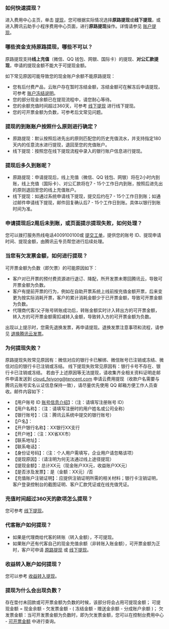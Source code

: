 
### 如何快速提现？
进入费用中心主页，单击 [提现](https://console.cloud.tencent.com/expense/withdraw)，您可根据实际情况选择**原路提现**或**线下提现**，或进入腾讯云助手小程序费用中心页面，进行**原路提现**操作。详情请参见 [账户提现](https://cloud.tencent.com/document/product/555/7435)。


### 哪些资金支持原路提现，哪些不可以？
原路提现支持**线上充值**（微信、QQ 钱包、网银、国际卡）的提现、**对公汇款提现**，申请的提现金额不能大于可提现金额。

如下常见原因可能导致您的现金账户余额不能原路提现：
- 您有后付费产品，云账户存在暂时冻结金额，冻结金额可在解冻后申请提现，可参考 [账户冻结说明](https://cloud.tencent.com/document/product/555/12039)。
- 您的部分现金余额已在提现流程中，请您耐心等待。
- 您的余额充值时间超过360天，可参考 [线下提现](https://cloud.tencent.com/document/product/555/7435#.E7.BA.BF.E4.B8.8B.E6.8F.90.E7.8E.B0) 进行线下提现。
- 您的可开票金额为负数，可参考后文常见问题。

### 提现的到账账户按照什么原则进行确定？
- 原路提现：默认按照后进先出的原则匹配您的历史充值流水，并支持指定180天内的任意流水进行提现，退回至您的充值账户。
- 线下提现：按照您在线下提现流程中录入的银行账户信息进行提现。


### 提现后多久到账呢？
- 原路提现：申请提现后，线上充值（微信、QQ 钱包、网银）将在2小时内到账，线上充值（国际卡）、对公汇款将在7 - 15个工作日内到账，按照后进先出的原则退回至您的线上充值账户。
- 线下提现：如通过系统申请线下提现，提交后约在7 - 15个工作日到账；如通过邮件申请线下提现，邮件回复确认后7 - 15个工作日到账。具体以银行到账时间为准。


### 申请提现后2周后未到账，或页面提示提现失败，如何处理？
您可以拨打服务热线电话4009100100或 [提交工单](https://console.cloud.tencent.com/workorder/category)，提供您的账号 ID、提现申请时间、提现金额，由腾讯云专员帮您进行后续处理。

### 当您有欠发票金额，如何进行提现？
可开票金额为负数（即欠票）的可能原因如下：
- 客户对已开票的预付费资源进行退订、降配，所开发票未寄回腾讯云，导致可开票金额为负数。
- 客户有提前开票的行为，例如在自助开票系统上线前按充值金额开票，后来变更为按实际消耗开票，客户的累计消耗金额少于已开票金额，导致可开票金额为负数。
- 代理商代客/父子账号转账成功后，转账金额实时计入转出方的可开票金额，转入方的可开票金额需扣减转入金额，导致转入方的可开票金额为负数。

出现以上提示时，您需先退换发票，再申请提现。退换发票注意事项和流程，请参见 [退换腾讯云发票](https://cloud.tencent.com/document/product/555/61693)。
  

### 为何提现失败？
原路提现失败常见原因有：微信对应的银行卡已解绑、微信账号已注销或冻结、微信对应的银行卡已注销或冻结。
线下提现失败常见原因有：银行卡号不存在、银行卡已注销或冻结。
若由于上述原因等无法提现，请收集齐全相关资料证明走邮件申请发送到 cloud_feiyong@tencent.com 申请云费用提现（收款户名需要与腾讯云账号实名认证信息保持一致），请尽量优先使用 QQ 邮箱方便工作人员查收。邮件内容如下：
- 【用户账号 ID [账号信息介绍](https://cloud.tencent.com/document/product/378/11245)】：（注：请填写注册账号 ID）
- 【用户名称】：（注：请填写注册时的用户姓名或公司全称）
- 【银行账号】：（注：腾讯云系统中提交的银行账号）
- 【户名】：
- 【开户银行名称】：XX银行XX支行
- 【开户地】：（注：XX省XX市）
- 【联系地址】：
- 【联系电话】：
- 【身份证号码】：（注：个人用户需填写，企业用户请忽略该项）
- 【提现原因】：（请注明为何无法通过线上途径提现）
- 【提现金额】：总计XX元（现金账户XX元，收益账户XX元）
- 【是否涉及发票】：是（金额：XX元）/否
- 【充值账户注销证明】：应提供注销证明所需的相关材料；银行卡注销证明，客户登录控制台的截图证明、客户汇款凭证或在线充值凭证。


### 充值时间超过360天的款项怎么提现？
您可参考 [线下提现](https://cloud.tencent.com/document/product/555/7435#.E7.BA.BF.E4.B8.8B.E6.8F.90.E7.8E.B0)。


### 代客账户如何提现？
- 如果是代理商给代客的转账（转入金额），不可提现。
- 如果账户还有代客自己的现金充值余额（非转账入账金额），可开票金额为正时，客户可申请 [原路提现](https://cloud.tencent.com/document/product/555/7435#.E5.8E.9F.E8.B7.AF.E6.8F.90.E7.8E.B0) 或 [线下提现](https://cloud.tencent.com/document/product/555/7435#.E7.BA.BF.E4.B8.8B.E6.8F.90.E7.8E.B0)。

### 收益转入账户如何提现？
您可以参考 [收益转入提现](https://cloud.tencent.com/document/product/555/7435#.E6.94.B6.E7.9B.8A.E8.BD.AC.E5.85.A5.E6.8F.90.E7.8E.B0)。

### 提现为什么会出现负数？
存在垫付未回款或可开票金额为负数的时候，该部分将会占用可提现金额；
可提现金额 = 现金余额 - 欠发票金额 - ( 冻结金额 - 赠送金余额 - 分成账户余额 )；
欠发票金额：当可开发票金额为负数时，即为欠发票金额，您可以在控制台费用中心 - [可开票金额](https://console.cloud.tencent.com/expense/invoice) 中进行查询。
